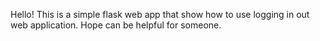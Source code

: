 Hello! This is a simple flask web app that show how to use logging in out web application. Hope can be helpful for someone.
